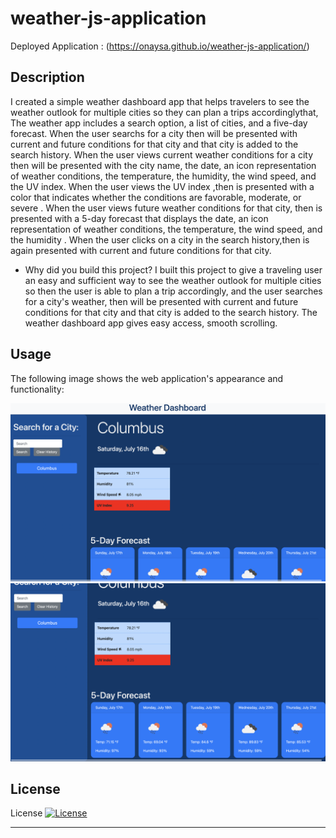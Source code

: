 # weather-js-application

Deployed Application : (https://onaysa.github.io/weather-js-application/)

## Description
I created a simple weather dashboard app that helps travelers to see the weather outlook for multiple cities so they can plan a trips accordinglythat, The weather app includes a search option, a list of cities, and a five-day forecast. When the user searchs for a city then will be  presented with current and future conditions for that city and that city is added to the search history. When the user views current weather conditions for a city then will be presented with the city name, the date, an icon representation of weather conditions, the temperature, the humidity, the wind speed, and the UV index. When the user views the UV index ,then is  presented with a color that indicates whether the conditions are favorable, moderate, or severe . When the user views future weather conditions for that city, then is presented with a 5-day forecast that displays the date, an icon representation of weather conditions, the temperature, the wind speed, and the humidity . When the user clicks on a city in the search history,then is again presented with current and future conditions for that city.

- Why did you build this project? 
I built this project to give a traveling user an easy and sufficient way to see the weather outlook for multiple cities so then the user is able to plan a trip accordingly, and the user searches for a city's weather, then will be presented with current and future conditions for that city and that city is added to the search history. The weather dashboard app gives easy access, smooth scrolling.



## Usage

The following image shows the web application's appearance and functionality:

![challeng6](./Assests/images/screenshot1.png)
![challeng6](./Assests/images/screenshot2.png)

## License

License
[![License](https://img.shields.io/badge/License-Apache_2.0-blue.svg)](https://opensource.org/licenses/Apache-2.0)



---
